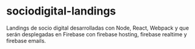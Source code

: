 # sociodigital-landings
Landings de socio digital desarrolladas con Node, React, Webpack y que serán desplegadas en Firebase con firebase hosting, firebase realtime y firebase emails.
